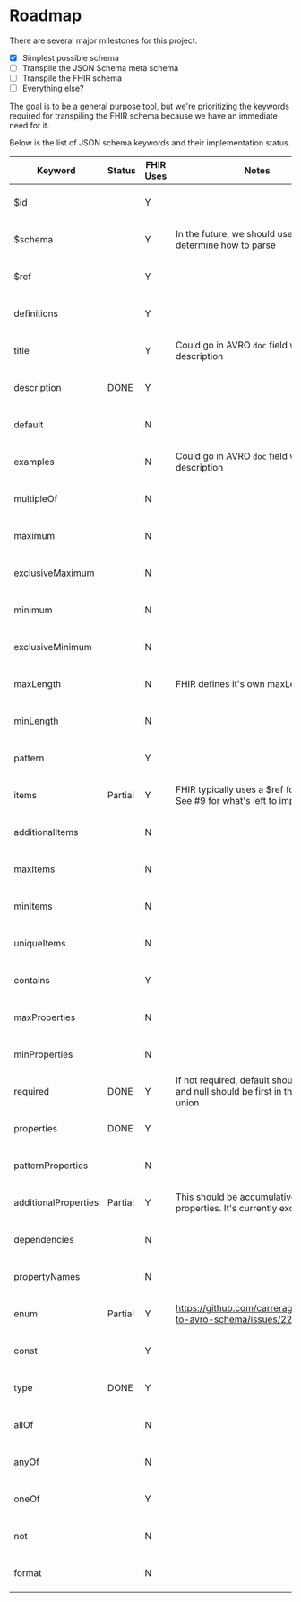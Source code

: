 # Roadmap

There are several major milestones for this project.

- [x] Simplest possible schema
- [ ] Transpile the JSON Schema meta schema
- [ ] Transpile the FHIR schema
- [ ] Everything else?

The goal is to be a general purpose tool, but we're prioritizing the keywords required for transpiling the FHIR schema because we have an immediate need for it.

Below is the list of JSON schema keywords and their implementation status.

| Keyword              | Status  | FHIR Uses | Notes                                                                               | Specification URL                                                               |
|----------------------|---------|-----------|-------------------------------------------------------------------------------------|---------------------------------------------------------------------------------|
| $id                  |         | Y         |                                                                                     | https://tools.ietf.org/html/draft-wright-json-schema-01#section-9.2             |
| $schema              |         | Y         | In the future, we should use this to determine how to parse                         | https://tools.ietf.org/html/draft-wright-json-schema-01#section-7               |
| $ref                 |         | Y         |                                                                                     | https://tools.ietf.org/html/draft-wright-json-schema-01#section-8               |
| definitions          |         | Y         |                                                                                     | https://tools.ietf.org/html/draft-wright-json-schema-validation-01#section-7.1  |
| title                |         | Y         | Could go in AVRO `doc` field with description                                       | https://tools.ietf.org/html/draft-wright-json-schema-validation-01#section-7.2  |
| description          | DONE    | Y         |                                                                                     | https://tools.ietf.org/html/draft-wright-json-schema-validation-01#section-7.2  |
| default              |         | N         |                                                                                     | https://tools.ietf.org/html/draft-wright-json-schema-validation-01#section-7.3  |
| examples             |         | N         | Could go in AVRO `doc` field with description                                       | https://tools.ietf.org/html/draft-wright-json-schema-validation-01#section-7.4  |
| multipleOf           |         | N         |                                                                                     | https://tools.ietf.org/html/draft-wright-json-schema-validation-01#section-6.1  |
| maximum              |         | N         |                                                                                     | https://tools.ietf.org/html/draft-wright-json-schema-validation-01#section-6.2  |
| exclusiveMaximum     |         | N         |                                                                                     | https://tools.ietf.org/html/draft-wright-json-schema-validation-01#section-6.3  |
| minimum              |         | N         |                                                                                     | https://tools.ietf.org/html/draft-wright-json-schema-validation-01#section-6.4  |
| exclusiveMinimum     |         | N         |                                                                                     | https://tools.ietf.org/html/draft-wright-json-schema-validation-01#section-6.5  |
| maxLength            |         | N         | FHIR defines it's own maxLength                                                     | https://tools.ietf.org/html/draft-wright-json-schema-validation-01#section-6.6  |
| minLength            |         | N         |                                                                                     | https://tools.ietf.org/html/draft-wright-json-schema-validation-01#section-6.7  |
| pattern              |         | Y         |                                                                                     | https://tools.ietf.org/html/draft-wright-json-schema-validation-01#section-6.8  |
| items                | Partial | Y         | FHIR typically uses a $ref for the type.<br>See #9 for what's left to impelment.    | https://tools.ietf.org/html/draft-wright-json-schema-validation-01#section-6.9  |
| additionalItems      |         | N         |                                                                                     | https://tools.ietf.org/html/draft-wright-json-schema-validation-01#section-6.10 |
| maxItems             |         | N         |                                                                                     | https://tools.ietf.org/html/draft-wright-json-schema-validation-01#section-6.11 |
| minItems             |         | N         |                                                                                     | https://tools.ietf.org/html/draft-wright-json-schema-validation-01#section-6.12 |
| uniqueItems          |         | N         |                                                                                     | https://tools.ietf.org/html/draft-wright-json-schema-validation-01#section-6.13 |
| contains             |         | Y         |                                                                                     | https://tools.ietf.org/html/draft-wright-json-schema-validation-01#section-6.14 |
| maxProperties        |         | N         |                                                                                     | https://tools.ietf.org/html/draft-wright-json-schema-validation-01#section-6.15 |
| minProperties        |         | N         |                                                                                     | https://tools.ietf.org/html/draft-wright-json-schema-validation-01#section-6.16 |
| required             | DONE    | Y         | If not required, default should be null  and null should be first in the type union | https://tools.ietf.org/html/draft-wright-json-schema-validation-01#section-6.17 |
| properties           | DONE    | Y         |                                                                                     | https://tools.ietf.org/html/draft-wright-json-schema-validation-01#section-6.18 |
| patternProperties    |         | N         |                                                                                     | https://tools.ietf.org/html/draft-wright-json-schema-validation-01#section-6.19 |
| additionalProperties | Partial | Y         | This should be accumulative w/ properties. It's currently exclusive.                | https://tools.ietf.org/html/draft-wright-json-schema-validation-01#section-6.20 |
| dependencies         |         | N         |                                                                                     | https://tools.ietf.org/html/draft-wright-json-schema-validation-01#section-6.21 |
| propertyNames        |         | N         |                                                                                     | https://tools.ietf.org/html/draft-wright-json-schema-validation-01#section-6.22 |
| enum                 | Partial | Y         | https://github.com/carreragroup/json-to-avro-schema/issues/22                       | https://tools.ietf.org/html/draft-wright-json-schema-validation-01#section-6.23 |
| const                |         | Y         |                                                                                     | https://tools.ietf.org/html/draft-wright-json-schema-validation-01#section-6.24 |
| type                 | DONE    | Y         |                                                                                     | https://tools.ietf.org/html/draft-wright-json-schema-validation-01#section-6.25 |
| allOf                |         | N         |                                                                                     | https://tools.ietf.org/html/draft-wright-json-schema-validation-01#section-6.26 |
| anyOf                |         | N         |                                                                                     | https://tools.ietf.org/html/draft-wright-json-schema-validation-01#section-6.27 |
| oneOf                |         | Y         |                                                                                     | https://tools.ietf.org/html/draft-wright-json-schema-validation-01#section-6.28 |
| not                  |         | N         |                                                                                     | https://tools.ietf.org/html/draft-wright-json-schema-validation-01#section-6.29 |
| format               |         | N         |                                                                                     | https://tools.ietf.org/html/draft-wright-json-schema-validation-01#section-8    |